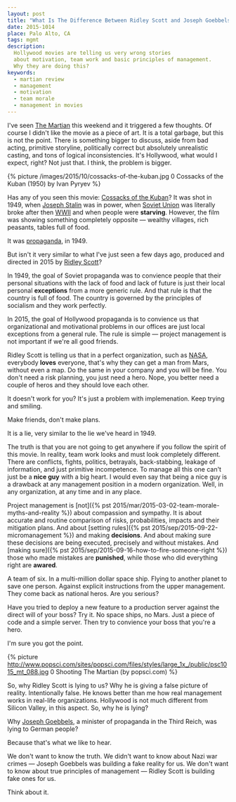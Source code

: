 ```yaml
---
layout: post
title: "What Is The Difference Between Ridley Scott and Joseph Goebbels"
date: 2015-1014
place: Palo Alto, CA
tags: mgmt
description:
  Hollywood movies are telling us very wrong stories
  about motivation, team work and basic principles of management.
  Why they are doing this?
keywords:
  - martian review
  - management
  - motivation
  - team morale
  - management in movies
---
```


I've seen [The Martian](http://www.imdb.com/title/tt3659388/)
this weekend and it triggered a few thoughts. Of course I didn't like
the movie as a piece of art. It is a total garbage, but this is not the point.
There is something bigger to discuss, aside from bad acting, primitive
storyline, politically correct but absolutely unrealistic casting,
and tons of logical inconsistencies. It's Hollywood, what
would I expect, right? Not just that. I think, the problem is bigger.

<!--more-->

{% picture /images/2015/10/cossacks-of-the-kuban.jpg 0 Cossacks of the Kuban (1950) by Ivan Pyryev %}

Has any of you seen this movie: [Cossacks of the Kuban](http://www.imdb.com/title/tt0041562/)?
It was shot in 1949, when [Joseph Stalin](https://en.wikipedia.org/wiki/Joseph_Stalin)
was in power, when [Soviet Union](https://en.wikipedia.org/wiki/Soviet_Union)
was literally broke after then [WWII](https://en.wikipedia.org/wiki/World_War_II)
and when people were **starving**.
However, the film was showing something completely opposite &mdash;
wealthy villages, rich peasants, tables full of food.

It was [propaganda](https://en.wikipedia.org/wiki/Propaganda), in 1949.

But isn't it very similar to what I've just seen a few days ago,
produced and directed in 2015 by [Ridley Scott](http://www.imdb.com/name/nm0000631/)?

In 1949, the goal of Soviet propaganda was to convience people that
their personal situations with the lack of food and lack of future is
just their local personal **exceptions** from a more generic rule. And that
rule is that the country is full of food. The country is governed by
the principles of socialism and they work perfectly.

In 2015, the goal of Hollywood propaganda is to convience us that
organizational and motivational problems in our offices are just local exceptions from
a general rule. The rule is simple &mdash; project management is not important
if we're all good friends.

Ridley Scott is telling us that in a perfect organization, such as
[NASA](https://www.nasa.gov/),
everybody **loves** everyone, that's why they can get a man from Mars, without
even a map. Do the same in your company and you will be fine. You don't
need a risk planning, you just need a hero. Nope, you better need
a couple of heros and they should love each other.

It doesn't work for you? It's just a problem with implemenation.
Keep trying and smiling.

Make friends, don't make plans.

It is a lie, very similar to the lie we've heard in 1949.

The truth is that you are not going to get anywhere if you follow
the spirit of this movie. In reality, team work looks and must look completely
different. There are conflicts, fights, politics, betrayals, back-stabbing,
leakage of information, and just primitive incompetence. To manage all
this one can't just be a **nice guy** with a big heart. I would even say
that being a nice guy is a drawback at any management position in a modern
organization. Well, in any organization, at any time and in any place.

Project management is [not]({% pst 2015/mar/2015-03-02-team-morale-myths-and-reality %})
about compassion and sympathy. It is about
accurate and routine comparison of risks, probabilities, impacts and
their mitigation plans. And about
[setting rules]({% pst 2015/sep/2015-09-22-micromanagement %})
and making **decisions**. And about making sure
these decisions are being executed, precisely and without mistakes.
And [making sure]({% pst 2015/sep/2015-09-16-how-to-fire-someone-right %})
those who made mistakes are **punished**, while those who
did everything right are **awared**.

A team of six. In a multi-million dollar space ship.
Flying to another planet to save one person.
Against explicit instructions from the upper management.
They come back as national heros.
Are you serious?

Have you tried to deploy a new feature to a production server against
the direct will of your boss? Try it. No space ships, no Mars. Just
a piece of code and a simple server. Then try to convience your boss
that you're a hero.

I'm sure you got the point.

{% picture http://www.popsci.com/sites/popsci.com/files/styles/large_1x_/public/psc1015_mt_088.jpg 0 Shooting The Martian (by popsci.com) %}

So, why Ridley Scott is lying to us?
Why he is giving a false picture of reality.
Intentionally false. He knows better than me how real management
works in real-life organizations. Hollywood is not much different
from Silicon Valley, in this aspect. So, why he is lying?

Why [Joseph Goebbels](https://en.wikipedia.org/wiki/Joseph_Goebbels),
a minister of propaganda in the Third Reich,
was lying to German people?

Because that's what we like to hear.

We don't want to know the truth. We didn't want to know about
Nazi war crimes &mdash; Joseph Goebbels was building a fake reality for us.
We don't want to know about true principles of management &mdash;
Ridley Scott is building fake ones for us.

Think about it.


